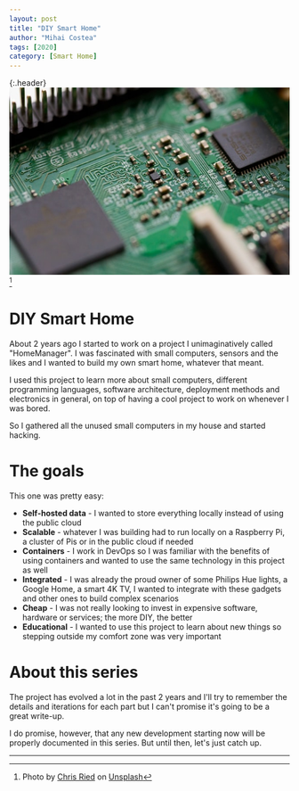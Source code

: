 ```yaml
---
layout: post
title: "DIY Smart Home"
author: "Mihai Costea"
tags: [2020]
category: [Smart Home]
---
```


{:.header}
![](/assets/img/chris-ried-bN5XdU-bap4-unsplash.jpg)[^1]



# DIY Smart Home
About 2 years ago I started to work on a project I unimaginatively called "HomeManager". I was fascinated with small computers, sensors and the likes and I wanted to build my own smart home, whatever that meant.

I used this project to learn more about small computers, different programming languages, software architecture,  deployment methods and electronics in general, on top of having a cool project to work on whenever I was bored.

So I gathered all the unused small computers in my house and started hacking.

# The goals
This one was pretty easy:
* **Self-hosted data** - I wanted to store everything locally instead of using the public cloud
* **Scalable** - whatever I was building had to run locally on a Raspberry Pi, a cluster of Pis or in the public cloud if needed
* **Containers** - I work in DevOps so I was familiar with the benefits of using containers and wanted to use the same technology in this project as well
* **Integrated** - I was already the proud owner of some Philips Hue lights, a Google Home, a smart 4K TV, I wanted to integrate with these gadgets and other ones to build complex scenarios
* **Cheap** - I was not really looking to invest in expensive software, hardware or services; the more DIY, the better
* **Educational** - I wanted to use this project to learn about new things so stepping outside my comfort zone was very important

# About this series
The project has evolved a lot in the past 2 years and I'll try to remember the details and iterations for each part but I can't promise it's going to be a great write-up.

I do promise, however, that any new development starting now will be properly documented in this series. But until then, let's just catch up.

---

[^1]: Photo by [Chris Ried](https://unsplash.com/@cdr6934?utm_source=unsplash&amp;utm_medium=referral&amp;utm_content=creditCopyText) on [Unsplash](https://unsplash.com/s/photos/electronics?utm_source=unsplash&amp;utm_medium=referral&amp;utm_content=creditCopyText)


